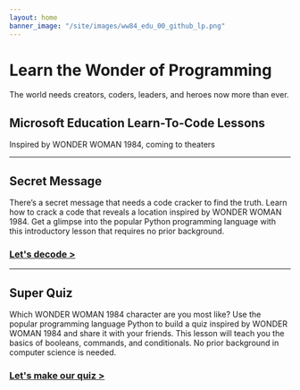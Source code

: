 ```yaml
---
layout: home
banner_image: "/site/images/ww84_edu_00_github_lp.png"
---
```


# **Learn the Wonder of Programming**

The world needs creators, coders, leaders, and heroes now more than ever. 

 

## Microsoft Education Learn-To-Code Lessons
Inspired by WONDER WOMAN 1984, coming to theaters

---

## Secret Message
There’s a secret message that needs a code cracker to find the truth. Learn how to crack a code that reveals a location inspired by WONDER WOMAN 1984. Get a glimpse into the popular Python programming language with this introductory lesson that requires no prior background. 

###  [Let's decode >](site/secret_message.md)

---

## Super Quiz
Which WONDER WOMAN 1984 character are you most like? Use the popular programming language Python to build a quiz inspired by WONDER WOMAN 1984 and share it with your friends. This lesson will teach you the basics of booleans, commands, and conditionals. No prior background in computer science is needed.

###  [Let's make our quiz >](site/quiz.md)